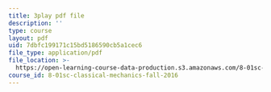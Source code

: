 ```yaml
---
title: 3play pdf file
description: ''
type: course
layout: pdf
uid: 7dbfc199171c15bd5186590cb5a1cec6
file_type: application/pdf
file_location: >-
  https://open-learning-course-data-production.s3.amazonaws.com/8-01sc-classical-mechanics-fall-2016/7dbfc199171c15bd5186590cb5a1cec6_2TZa151GC-0.pdf
course_id: 8-01sc-classical-mechanics-fall-2016
---
```

